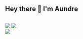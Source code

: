 <h2>Hey there 👋 I'm Aundre</h2>
<br/>

<div>
  <img src="https://github-readme-stats.vercel.app/api?username=aundre-barras&show_icons=true&theme=tokyonight"/>
  <img src="https://github-readme-stats.vercel.app/api/top-langs/?username=aundre-barras&layout=compact"/>
  <br/>
  <img src="http://github-readme-streak-stats.herokuapp.com?user=aundre-barras&theme=tokyonight&hide_border=true"/>
</div>

<!--
**aundre-barras/aundre-barras** is a ✨ _special_ ✨ repository because its `README.md` (this file) appears on your GitHub profile.

Here are some ideas to get you started:

- 🔭 I’m currently working on ...
- 🌱 I’m currently learning ...
- 👯 I’m looking to collaborate on ...
- 🤔 I’m looking for help with ...
- 💬 Ask me about ...
- 📫 How to reach me: ...
- 😄 Pronouns: ...
- ⚡ Fun fact: ...
-->
